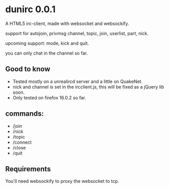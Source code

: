 dunirc 0.0.1
============

A HTML5 irc-client, made with websocket and websockify.

support for autojoin, privmsg channel, topic, join, userlist, part, nick.

upcoming support: mode, kick and quit.

you can only chat in the channel so far.

Good to know
------------
* Tested mostly on a unrealircd server and a little on QuakeNet.
* nick and channel is set in the ircclient.js, this will be fixed as a jQuery lib soon.
* Only tested on firefox 16.0.2 so far.

commands:
---------
* /join
* /nick
* /topic
* /connect
* /close
* /quit

Requirements
------------
You'll need websockify to proxy the websocket to tcp.